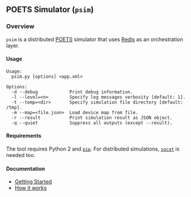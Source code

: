 ## POETS Simulator (`psim`)

### Overview

`psim` is a distributed [POETS](https://poets-project.org) simulator that uses
[Redis](http://redis.io/) as an orchestration layer.

#### Usage

```
Usage:
  psim.py [options] <app.xml>

Options:
  -d --debug            Print debug information.
  -l --level=<n>        Specify log messages verbosity [default: 1].
  -t --temp=<dir>       Specify simulation file directory [default: /tmp].
  -m --map=<file.json>  Load device map from file.
  -r --result           Print simulation result as JSON object.
  -q --quiet            Suppress all outputs (except --result).
```

#### Requirements

The tool requires Python 2 and
[`pip`](https://pip.pypa.io/en/stable/installing/). For distributed
simulations, [`socat`](https://linux.die.net/man/1/socat) is needed too.

#### Documentation

- [Getting Started](docs/getting-started.md)
- [How it works](docs/how-it-works.md)
